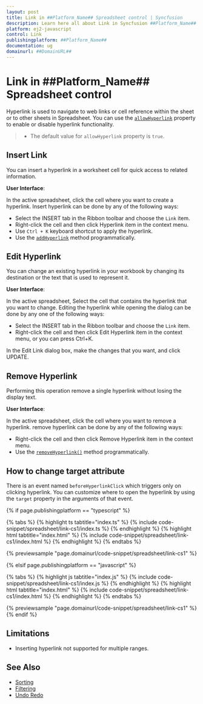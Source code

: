 ```yaml
---
layout: post
title: Link in ##Platform_Name## Spreadsheet control | Syncfusion
description: Learn here all about Link in Syncfusion ##Platform_Name## Spreadsheet control of Syncfusion Essential JS 2 and more.
platform: ej2-javascript
control: Link 
publishingplatform: ##Platform_Name##
documentation: ug
domainurl: ##DomainURL##
---
```


# Link in ##Platform_Name## Spreadsheet control

Hyperlink is used to navigate to web links or cell reference within the sheet or to other sheets in Spreadsheet. You can use the [`allowHyperlink`](../api/spreadsheet/#allowhyperlink) property to enable or disable hyperlink functionality.

> * The default value for `allowHyperlink` property is `true`.

## Insert Link

You can insert a hyperlink in a worksheet cell for quick access to related information.

**User Interface**:

In the active spreadsheet, click the cell where you want to create a hyperlink. Insert hyperlink can be done by any of the following ways:

* Select the INSERT tab in the Ribbon toolbar and choose the `Link` item.
* Right-click the cell and then click Hyperlink item in the context menu.
* Use `Ctrl + K` keyboard shortcut to apply the hyperlink.
* Use the [`addHyperlink`](../api/spreadsheet/#hyperlink) method programmatically.

## Edit Hyperlink

You can change an existing hyperlink in your workbook by changing its destination or the text that is used to represent it.

**User Interface**:

In the active spreadsheet, Select the cell that contains the hyperlink that you want to change. Editing the hyperlink while opening the dialog can be done by any one of the following ways:

* Select the INSERT tab in the Ribbon toolbar and choose the `Link` item.
* Right-click the cell and then click Edit Hyperlink item in the context menu, or you can press Ctrl+K.

In the Edit Link dialog box, make the changes that you want, and click UPDATE.

## Remove Hyperlink

Performing this operation remove a single hyperlink without losing the display text.

**User Interface**:

In the active spreadsheet, click the cell where you want to remove a hyperlink. remove hyperlink can be done by any of the following ways:
* Right-click the cell and then click Remove Hyperlink item in the context menu.
* Use the [`removeHyperlink()`](../api/spreadsheet/#hyperlink) method programmatically.

## How to change target attribute

There is an event named `beforeHyperlinkClick` which triggers only on clicking hyperlink. You can customize where to open the hyperlink by using the `target` property in the arguments of that event.

{% if page.publishingplatform == "typescript" %}

 {% tabs %}
{% highlight ts tabtitle="index.ts" %}
{% include code-snippet/spreadsheet/link-cs1/index.ts %}
{% endhighlight %}
{% highlight html tabtitle="index.html" %}
{% include code-snippet/spreadsheet/link-cs1/index.html %}
{% endhighlight %}
{% endtabs %}
        
{% previewsample "page.domainurl/code-snippet/spreadsheet/link-cs1" %}

{% elsif page.publishingplatform == "javascript" %}

{% tabs %}
{% highlight js tabtitle="index.js" %}
{% include code-snippet/spreadsheet/link-cs1/index.js %}
{% endhighlight %}
{% highlight html tabtitle="index.html" %}
{% include code-snippet/spreadsheet/link-cs1/index.html %}
{% endhighlight %}
{% endtabs %}

{% previewsample "page.domainurl/code-snippet/spreadsheet/link-cs1" %}
{% endif %}

## Limitations

* Inserting hyperlink not supported for multiple ranges.

## See Also

* [Sorting](./sort)
* [Filtering](./filter)
* [Undo Redo](./undo-redo)